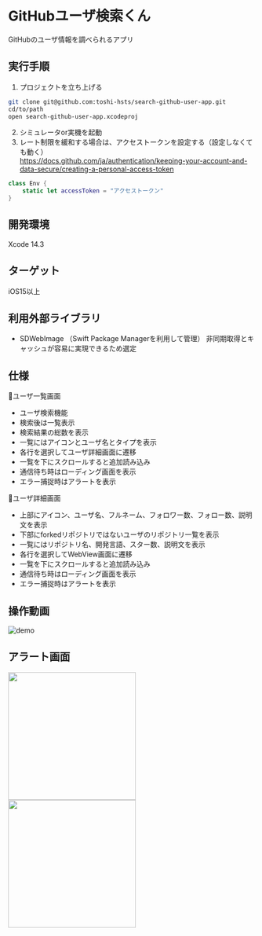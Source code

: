 # GitHubユーザ検索くん
GitHubのユーザ情報を調べられるアプリ

## 実行手順
1. プロジェクトを立ち上げる
```zsh
git clone git@github.com:toshi-hsts/search-github-user-app.git
cd/to/path
open search-github-user-app.xcodeproj
```
2. シミュレータor実機を起動　
3. レート制限を緩和する場合は、アクセストークンを設定する（設定しなくても動く） <br>
https://docs.github.com/ja/authentication/keeping-your-account-and-data-secure/creating-a-personal-access-token
```swift
class Env {
    static let accessToken = "アクセストークン"
}
```

## 開発環境
Xcode 14.3

## ターゲット
iOS15以上

## 利用外部ライブラリ
- SDWebImage
（Swift Package Managerを利用して管理）
非同期取得とキャッシュが容易に実現できるため選定

## 仕様　
🔸ユーザ一覧画面
- ユーザ検索機能
- 検索後は一覧表示
- 検索結果の総数を表示
- 一覧にはアイコンとユーザ名とタイプを表示
- 各行を選択してユーザ詳細画面に遷移
- 一覧を下にスクロールすると追加読み込み
- 通信待ち時はローディング画面を表示
- エラー捕捉時はアラートを表示

🔸ユーザ詳細画面
- 上部にアイコン、ユーザ名、フルネーム、フォロワー数、フォロー数、説明文を表示
- 下部にforkedリポジトリではないユーザのリポジトリ一覧を表示
- 一覧にはリポジトリ名、開発言語、スター数、説明文を表示
- 各行を選択してWebView画面に遷移
- 一覧を下にスクロールすると追加読み込み
- 通信待ち時はローディング画面を表示
- エラー捕捉時はアラートを表示

## 操作動画
![demo](https://github.com/toshi-hsts/search-github-user-app/assets/80573353/731cda6f-9879-41bb-a6e1-89ce23254dc3)

## アラート画面
<img src="https://github.com/toshi-hsts/search-github-user-app/assets/80573353/e9d2a244-ff8c-431a-bd4d-868f5e328ee6" width=260>

<img src="https://github.com/toshi-hsts/search-github-user-app/assets/80573353/2c971514-cdaa-4950-b381-ee3d69111604" width=260>

